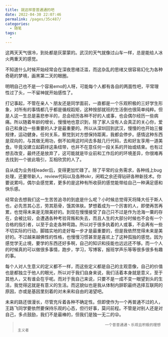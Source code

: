 ```yaml
---
title: 就这样普普通通的吧
date: 2022-04-30 22:07:46
permalink: /pages/35c487/
categories:
  - 随笔
tags:
  - 
---
```


这两天天气很冷，到处都是灰蒙蒙的。武汉的天气就像过山车一样，总是能给人冰火两重天的感觉。

不知道什么时候开始经常会在深夜思绪泛滥，而这杂乱的思绪又很容易幻化为各种奇葩的梦境，画黑第二天的眼圈。

<!-- more -->

明明自己也不是一个容易emo的人呀，可能每个人都有各自的两面性吧，平常理性过了头，一不留神就开始感性了。

打记事起，不管在亲人丶朋友还是同学面前，一直都是一个乐观积极的三好学生形象，对所有的事情都几乎都是循规蹈矩，这种按部就班的生活倒也很简单纯粹。但是人这一生总是喜悲参半的，总会经历各种不好的人或事，也会偶尔经历一些病痛。所以随着年龄的增长，慢慢地也意识到，除了家人没有人会真正的关心你，爱自己和身边一些重要的人才是最重要的。所以从深圳回到武汉，慢慢的也开始三餐规律，运动健身。任何关系，察觉到对方想保持距离，我都会停步。感情这种东西是双向的，与其做无用功，倒不如用这时间去多敲几行代码，去和好友享用一道美食。毕竟没建立起羁绊这条纽带，也并不在意任何一段关系的开始或结束。也有过想去改变，最终还是放弃了，这可能就是毕业前和工作后的的环境差异，你很难再去找到一个彼此吸引，互相欣赏的人了。

自从成为业务线leader后，变得更加忙碌了。除了平常的业务需求，各种线上bug处理，还要带新人，review代码以及各种okr，闲暇之余还得钻研各种新技术。你要说累吗，偶尔会感觉累，更多的是这种有所收获的感觉能带给自己一种满足感和快乐感。

经常会去想我们这一生苦苦追寻的到底是什么呢？小时候总觉得天将降大任于斯人也，必先苦其心志，劳其筋骨，饿其体肤。梦想着成为一个厉害的人，即使再苦再累，也觉得未来是无限美好的。到现在慢慢接受了自己只不过是作为沧海一粟的存在，会被比较，会遭遇各种考验背叛和失去，而且人生的大部分时候也不会有一个合格的指引者，以至于会走各种弯路。所以对于很多执着的人或事，不会再有一些不切实际的行动，脚踏实地的走好每一步才是最重要的，但是我依然觉得未来是美好的。不过越来越佛性的性格，也慢慢习惯甚至是喜欢上了这种孤独的感觉。因为感觉学无止境，要学的东西还好多啊，自己的知识和技能也远远还不够。而一个人的时候真的可以做很多事情，跑步，学习，写博客，报班学声乐等等很多很多有趣的事。

每个人对人生意义的定义都不一样，而这些定义都是自己的主观意像，自己的价值也是都独立于他人的眼光，所以对于我们自身来说，我们活着本身就是意义，至于其他人，又有谁会在乎呢。而对于我自己来说，只要不是一成不变一眼望到头的生活，我觉得这就是有意义的生活。而这貌似也是我从体制内辞职最终选择互联网的原因，亦或是基因里刻着的对未来和自由的渴望吧。

未来的路还很漫长，尽管充斥着各种不确定性。但即使作为一个再普通不过的人，王路飞同学要依然要保持乐观的心态，但行好事，莫问前程。不管是对别人还是对自己，多点鼓励，我们不是最棒的，但我们是独一无二的😝。

>                                            一个普普通通丶乐观且积极的理想主义者

<!-- ![image](https://20211222.oss-cn-beijing.aliyuncs.com/putong.png) -->

 <comment/> 